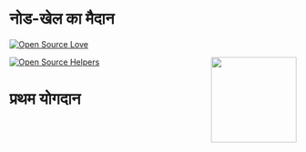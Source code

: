 # नोड-खेल का मैदान

[![Open Source Love](https://firstcontributions.github.io/open-source-badges/badges/open-source-v1/open-source.svg)](https://github.com/firstcontributions/open-source-badges)

[<img align="right" width="150" src="https://firstcontributions.github.io/assets/Readme/join-slack-team.png">](https://join.slack.com/t/firstcontributors/shared_invite/zt-1n4y7xnk0-DnLVTaN6U9xLU79H5Hi62w)

[![Open Source Helpers](https://www.codetriage.com/aviralrabbit1/node-playground/badges/users.svg)](https://www.codetriage.com/aviralrabbit1/node-playground)

# प्रथम योगदान
